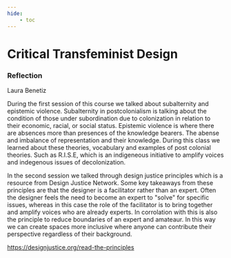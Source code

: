 ```yaml
---
hide:
    - toc
---
```


# Critical Transfeminist Design

### Reflection

Laura Benetiz 


During the first session of this course we talked about subalternity and epistemic violence. Subalternity in postcolonialism is talking about the condition of those under subordination due to colonization in relation to their economic, racial, or social status. Epistemic violence is where there are absences more than presences of the knowledge bearers. The abense and imbalance of representation and their knowledge. During this class we learned about these theories, vocabulary and examples of post colonial theories. Such as R.I.S.E, which is an indigeneous initiative to amplify voices and indegenous issues of decolonization.

In the second session we talked through design justice principles which is a resource from Design Justice Network. Some key takeaways from these principles are that the designer is a facilitator rather than an expert. Often the designer feels the need to become an expert to "solve" for specific issues, whereas in this case the role of the facilitator is to bring together and amplify voices who are already experts. In corrolation with this is also the principle to reduce boundaries of an expert and amateaur. In this way we can create spaces more inclusive where anyone can contribute their perspective regardless of their background. 




https://designjustice.org/read-the-principles


